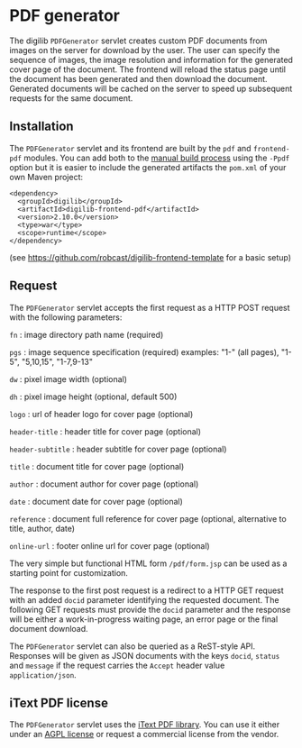 # PDF generator

The digilib `PDFGenerator` servlet creates custom PDF documents from images on the server 
for download by the user. The user can specify the sequence of images, the image resolution
and information for the generated cover page of the document. The frontend will reload
the status page until the document has been generated and then download the document.
Generated documents will be cached on the server to speed up subsequent requests for the same document.

## Installation

The `PDFGenerator` servlet and its frontend are built by the `pdf` and `frontend-pdf` modules.
You can add both to the [manual build process](build-maven.html) using the `-Ppdf` option but it is
easier to include the generated artifacts the `pom.xml` of your own Maven project:

```
<dependency>
  <groupId>digilib</groupId>
  <artifactId>digilib-frontend-pdf</artifactId>
  <version>2.10.0</version>
  <type>war</type>
  <scope>runtime</scope>
</dependency>
```

(see https://github.com/robcast/digilib-frontend-template for a basic setup)

## Request

The `PDFGenerator` servlet accepts the first request as a HTTP POST request with the following parameters:

`fn`
: image directory path name (required)

`pgs`
: image sequence specification (required) examples: "1-" (all pages), "1-5", "5,10,15", "1-7,9-13"

`dw`
: pixel image width (optional)

`dh`
: pixel image height (optional, default 500)

`logo`
: url of header logo for cover page (optional)

`header-title`
: header title for cover page (optional)

`header-subtitle`
: header subtitle for cover page (optional)

`title`
: document title for cover page (optional)

`author`
: document author for cover page (optional)

`date`
: document date for cover page (optional)

`reference`
: document full reference for cover page (optional, alternative to title, author, date)

`online-url`
: footer online url for cover page (optional)

The very simple but functional HTML form `/pdf/form.jsp` can be used as a starting point for customization.

The response to the first post request is a redirect to a HTTP GET request with an added `docid`
parameter identifying the requested document. The following GET requests must provide the `docid`
parameter and the response will be either a work-in-progress waiting page, an error page or the final document
download.

The `PDFGenerator` servlet can also be queried as a ReST-style API. Responses will be given as 
JSON documents with the keys `docid`, `status` and `message` if the request carries the `Accept`
header value `application/json`.

## iText PDF license

The `PDFGenerator` servlet uses the [iText PDF library](https://itextpdf.com). 
You can use it either under an [AGPL license](https://itextpdf.com/en/how-buy/agpl-license)
or request a commercial license from the vendor.
